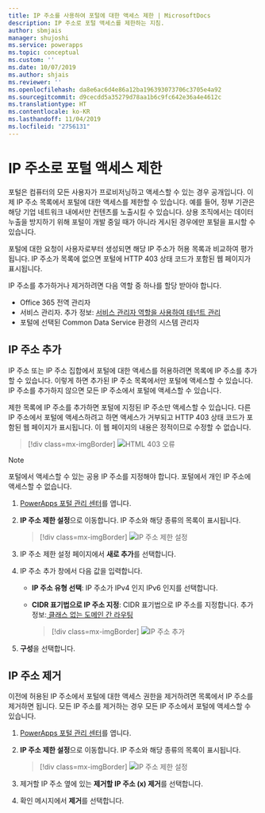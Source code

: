 ```yaml
---
title: IP 주소를 사용하여 포털에 대한 액세스 제한 | MicrosoftDocs
description: IP 주소로 포털 액세스를 제한하는 지침.
author: sbmjais
manager: shujoshi
ms.service: powerapps
ms.topic: conceptual
ms.custom: ''
ms.date: 10/07/2019
ms.author: shjais
ms.reviewer: ''
ms.openlocfilehash: da8e6ac6d4e86a12ba196393073706c3705e4a92
ms.sourcegitcommit: d9cecdd5a35279d78aa1b6c9fc642e36a4e4612c
ms.translationtype: HT
ms.contentlocale: ko-KR
ms.lasthandoff: 11/04/2019
ms.locfileid: "2756131"
---
```

# <a name="restrict-portal-access-by-ip-address"></a>IP 주소로 포털 액세스 제한

포털은 컴퓨터의 모든 사용자가 프로비저닝하고 액세스할 수 있는 경우 공개입니다. 이제 IP 주소 목록에서 포털에 대한 액세스를 제한할 수 있습니다. 예를 들어, 정부 기관은 해당 기업 네트워크 내에서만 컨텐츠를 노출시킬 수 있습니다. 상용 조직에서는 데이터 누출을 방지하기 위해 포털이 개발 중일 때가 아니라 게시된 경우에만 포털을 표시할 수 있습니다.

포털에 대한 요청이 사용자로부터 생성되면 해당 IP 주소가 허용 목록과 비교하여 평가됩니다. IP 주소가 목록에 없으면 포털에 HTTP 403 상태 코드가 포함된 웹 페이지가 표시됩니다.

IP 주소를 추가하거나 제거하려면 다음 역할 중 하나를 할당 받아야 합니다.
- Office 365 전역 관리자 
- 서비스 관리자. 추가 정보: [서비스 관리자 역할을 사용하여 테넌트 관리](https://technet.microsoft.com/library/mt793847.aspx)  
- 포털에 선택된 Common Data Service 환경의 시스템 관리자

## <a name="add-an-ip-address"></a>IP 주소 추가

IP 주소 또는 IP 주소 집합에서 포털에 대한 액세스를 허용하려면 목록에 IP 주소를 추가할 수 있습니다. 이렇게 하면 추가된 IP 주소 목록에서만 포털에 액세스할 수 있습니다. IP 주소를 추가하지 않으면 모든 IP 주소에서 포털에 액세스할 수 있습니다.

제한 목록에 IP 주소를 추가하면 포털에 지정된 IP 주소만 액세스할 수 있습니다. 다른 IP 주소에서 포털에 액세스하려고 하면 액세스가 거부되고 HTTP 403 상태 코드가 포함된 웹 페이지가 표시됩니다. 이 웹 페이지의 내용은 정적이므로 수정할 수 없습니다.

> [!div class=mx-imgBorder]
> ![HTML 403 오류](../media/ip-address-page-error.png "HTML 403 오류")  

> [!NOTE]
> 포털에서 액세스할 수 있는 공용 IP 주소를 지정해야 합니다. 포털에서 개인 IP 주소에 액세스할 수 없습니다.

1.  [PowerApps 포털 관리 센터](admin-overview.md)를 엽니다.

2.  **IP 주소 제한 설정**으로 이동합니다. IP 주소와 해당 종류의 목록이 표시됩니다.

    > [!div class=mx-imgBorder]
    > ![IP 주소 제한 설정](../media/set-up-ip-address-restrict.png "IP 주소 제한 설정")

3.  IP 주소 제한 설정 페이지에서 **새로 추가**를 선택합니다.

4.  IP 주소 추가 창에서 다음 값을 입력합니다.

    - **IP 주소 유형 선택**: IP 주소가 IPv4 인지 IPv6 인지를 선택합니다.

    - **CIDR 표기법으로 IP 주소 지정**: CIDR 표기법으로 IP 주소를 지정합니다. 추가 정보:[ 클래스 없는 도메인 간 라우팅](https://en.wikipedia.org/wiki/Classless_Inter-Domain_Routing)

      > [!div class=mx-imgBorder]
      > ![IP 주소 추가](../media/add-ip-address.png "IP 주소 추가")    

5.  **구성**을 선택합니다.

## <a name="remove-an-ip-address"></a>IP 주소 제거

이전에 허용된 IP 주소에서 포털에 대한 액세스 권한을 제거하려면 목록에서 IP 주소를 제거하면 됩니다. 모든 IP 주소를 제거하는 경우 모든 IP 주소에서 포털에 액세스할 수 있습니다.

1.  [PowerApps 포털 관리 센터](admin-overview.md)를 엽니다.

2.  **IP 주소 제한 설정**으로 이동합니다. IP 주소와 해당 종류의 목록이 표시됩니다.

    > [!div class=mx-imgBorder]
    > ![IP 주소 제한 설정](../media/set-up-ip-address-restrict.png "IP 주소 제한 설정")

3.  제거할 IP 주소 옆에 있는 **제거할 IP 주소 (x) 제거**를 선택합니다.

4.  확인 메시지에서 **제거**를 선택합니다.

